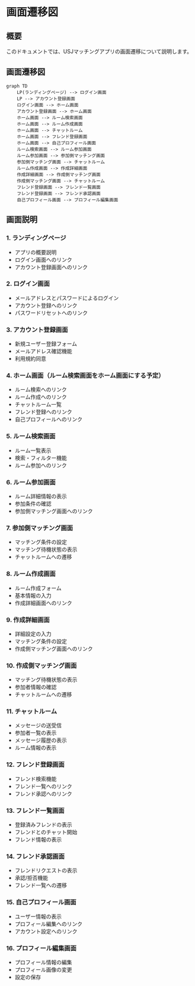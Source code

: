 # 画面遷移図

## 概要
このドキュメントでは、USJマッチングアプリの画面遷移について説明します。


## 画面遷移図


```mermaid
graph TD
	LP(ランディングページ) --> ログイン画面
	LP --> アカウント登録画面
	ログイン画面 --> ホーム画面
	アカウント登録画面 --> ホーム画面
	ホーム画面 --> ルーム検索画面
	ホーム画面 --> ルーム作成画面
	ホーム画面 --> チャットルーム
	ホーム画面 --> フレンド登録画面
	ホーム画面 --> 自己プロフィール画面
	ルーム検索画面 --> ルーム参加画面
	ルーム参加画面 --> 参加側マッチング画面
	参加側マッチング画面 --> チャットルーム
	ルーム作成画面 --> 作成詳細画面
	作成詳細画面 --> 作成側マッチング画面
	作成側マッチング画面 --> チャットルーム
	フレンド登録画面 --> フレンド一覧画面
	フレンド登録画面 --> フレンド承認画面
	自己プロフィール画面 --> プロフィール編集画面
```

## 画面説明

### 1. ランディングページ
- アプリの概要説明
- ログイン画面へのリンク
- アカウント登録画面へのリンク

### 2. ログイン画面
- メールアドレスとパスワードによるログイン
- アカウント登録へのリンク
- パスワードリセットへのリンク

### 3. アカウント登録画面
- 新規ユーザー登録フォーム
- メールアドレス確認機能
- 利用規約同意

### 4. ホーム画面（ルーム検索画面をホーム画面にする予定）
- ルーム検索へのリンク
- ルーム作成へのリンク
- チャットルーム一覧
- フレンド登録へのリンク
- 自己プロフィールへのリンク

### 5. ルーム検索画面
- ルーム一覧表示
- 検索・フィルター機能
- ルーム参加へのリンク

### 6. ルーム参加画面
- ルーム詳細情報の表示
- 参加条件の確認
- 参加側マッチング画面へのリンク

### 7. 参加側マッチング画面
- マッチング条件の設定
- マッチング待機状態の表示
- チャットルームへの遷移

### 8. ルーム作成画面
- ルーム作成フォーム
- 基本情報の入力
- 作成詳細画面へのリンク

### 9. 作成詳細画面
- 詳細設定の入力
- マッチング条件の設定
- 作成側マッチング画面へのリンク

### 10. 作成側マッチング画面
- マッチング待機状態の表示
- 参加者情報の確認
- チャットルームへの遷移

### 11. チャットルーム
- メッセージの送受信
- 参加者一覧の表示
- メッセージ履歴の表示
- ルーム情報の表示

### 12. フレンド登録画面
- フレンド検索機能
- フレンド一覧へのリンク
- フレンド承認へのリンク

### 13. フレンド一覧画面
- 登録済みフレンドの表示
- フレンドとのチャット開始
- フレンド情報の表示

### 14. フレンド承認画面
- フレンドリクエストの表示
- 承認/拒否機能
- フレンド一覧への遷移

### 15. 自己プロフィール画面
- ユーザー情報の表示
- プロフィール編集へのリンク
- アカウント設定へのリンク

### 16. プロフィール編集画面
- プロフィール情報の編集
- プロフィール画像の変更
- 設定の保存


